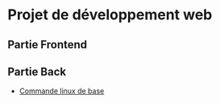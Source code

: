 # Projet de développement web



## Partie Frontend


## Partie Back

- [Commande linux de base](documentation/commandLinux.md)
